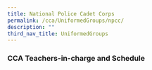 ```yaml
---
title: National Police Cadet Corps
permalink: /cca/UniformedGroups/npcc/
description: ""
third_nav_title: UniformedGroups
---
```




### CCA Teachers-in-charge and Schedule

